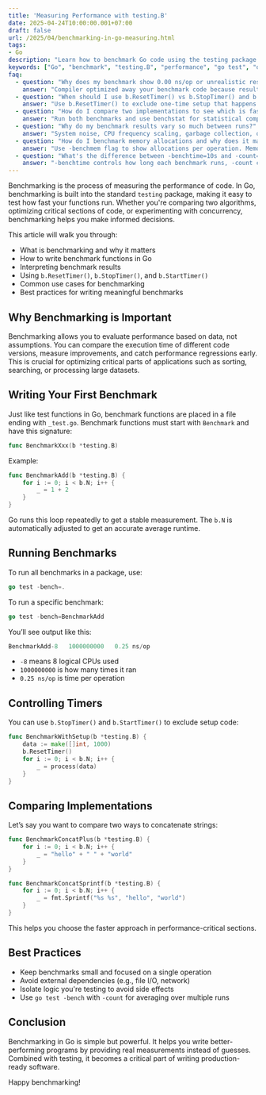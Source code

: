 ```yaml
---
title: 'Measuring Performance with testing.B'
date: 2025-04-24T10:00:00.001+07:00
draft: false
url: /2025/04/benchmarking-in-go-measuring.html
tags:
- Go
description: "Learn how to benchmark Go code using the testing package: writing benchmarks, interpreting results, controlling timers, and best practices."
keywords: ["Go", "benchmark", "testing.B", "performance", "go test", "optimization"]
faq:
  - question: "Why does my benchmark show 0.00 ns/op or unrealistic results?"
    answer: "Compiler optimized away your benchmark code because result isn't used. Go compiler is smart—if computation has no observable effect, it gets eliminated. Fix: assign to package-level variable to prevent optimization: var result int; func BenchmarkAdd(b *testing.B) { var r int; for i := 0; i < b.N; i++ { r = 1 + 2 }; result = r }. Or use testing.B methods that consume result internally. Common mistake: _ = computation() looks like it prevents optimization, but compiler still removes it if result truly unused. Also check: (1) b.N might be too small—run longer with -benchtime=10s. (2) Code is inlined and optimized—use //go:noinline directive to force function call. (3) Warmup needed—first iteration slower, add b.ResetTimer() after setup. Verify benchmark runs actual code: add print statement temporarily, ensure it executes b.N times."
  - question: "When should I use b.ResetTimer() vs b.StopTimer() and b.StartTimer()?"
    answer: "Use b.ResetTimer() to exclude one-time setup that happens before loop. Use b.StopTimer()/b.StartTimer() to exclude per-iteration setup/cleanup. b.ResetTimer(): Call once before loop to zero elapsed time—excludes expensive initialization: data := loadLargeFile(); b.ResetTimer(); for i := 0; i < b.N; i++ { process(data) }. File loading not counted. b.StopTimer()/b.StartTimer(): Pause timer during per-iteration work you want excluded: for i := 0; i < b.N; i++ { b.StopTimer(); setup := createTestData(); b.StartTimer(); actualWork(setup) }. Use sparingly—timer overhead adds noise. Don't: call in tight loops (every nanosecond), timer operations themselves take ~50-100ns. Best practice: prefer b.ResetTimer() when possible, minimize StopTimer/StartTimer calls. If setup is fast (<1% of benchmark time), include it—timer overhead worse than setup cost. Use benchstat tool to compare results and verify timer placement doesn't skew measurements."
  - question: "How do I compare two implementations to see which is faster?"
    answer: "Run both benchmarks and use benchstat for statistical comparison. Simple comparison: go test -bench='BenchmarkV1|BenchmarkV2' -count=10 > old.txt; benchstat old.txt shows which is faster. Better: separate runs to compare versions: (1) Benchmark version 1: go test -bench=. -count=10 > v1.txt. (2) Switch implementation. (3) Benchmark version 2: go test -bench=. -count=10 > v2.txt. (4) Compare: benchstat v1.txt v2.txt shows diff: 'BenchmarkProcess: 150ns → 120ns (−20%)'. Install benchstat: go install golang.org/x/perf/cmd/benchstat@latest. Important: (1) Run -count=10 or more for statistical significance—single run unreliable due to variance. (2) Disable CPU frequency scaling: use performance governor or disable turbo boost. (3) Run on idle machine—other processes skew results. (4) Use -benchmem to compare memory allocations: might be faster but allocates more. (5) Check variance in benchstat output—high variance means unstable benchmark. Pitfall: comparing ns/op directly without statistics gives false positives—differences <5% often just noise."
  - question: "Why do my benchmark results vary so much between runs?"
    answer: "System noise, CPU frequency scaling, garbage collection, or thermal throttling cause variance. Sources: (1) Background processes—OS, browser, other services consume CPU. (2) CPU frequency scaling—CPU runs slower when cool, faster when hot, then throttles. (3) GC pauses—garbage collector runs randomly, adds latency spikes. (4) Memory allocations—different NUMA nodes, cache misses. (5) Kernel scheduler—process moved between cores, cache invalidated. Reduce variance: (1) Run on idle system: close browser, stop services, disable indexing. (2) Disable CPU frequency scaling: Linux: echo performance | sudo tee /sys/devices/system/cpu/cpu*/cpufreq/scaling_governor. (3) Fix CPU frequency: disable turbo boost in BIOS. (4) Disable GC during benchmark: runtime.GC(); b.ResetTimer() before loop forces GC first. (5) Pin process to CPU: taskset -c 0 go test -bench=. runs on single core. (6) Run longer: -benchtime=10s gets more samples. (7) Use -count=10: average over multiple runs. Acceptable variance: <5% good, >10% investigate. Use benchstat to see variance in output. Production: measure in production environment, not laptop—server variance different from desktop."
  - question: "How do I benchmark memory allocations and why does it matter?"
    answer: "Use -benchmem flag to show allocations per operation. Memory matters because: (1) Allocations slow code—malloc is expensive. (2) GC pressure—more allocations trigger GC more often, causing pauses. (3) Cache efficiency—fewer allocations mean better CPU cache usage. Run: go test -bench=. -benchmem shows: BenchmarkProcess-8 1000000 1500 ns/op 240 B/op 3 allocs/op. Means: 240 bytes allocated, 3 allocations per operation. Optimize allocations: (1) Preallocate slices: make([]int, 0, 1000) instead of append repeatedly. (2) Reuse objects: sync.Pool for temporary objects. (3) Use stack allocation: pass values not pointers for small structs. (4) Reduce string concatenation: strings.Builder instead of +=. Compare: before: 240 B/op 3 allocs/op, after: 0 B/op 0 allocs/op = perfect (no heap allocations). Escape analysis: go build -gcflags='-m' shows what escapes to heap. Goal: 0 allocs/op for hot paths—allocation-free is fastest. Trade-off: sometimes allocating is clearer than complex pooling, profile first before optimizing."
  - question: "What's the difference between -benchtime=10s and -count=10?"
    answer: "-benchtime controls how long each benchmark runs, -count controls how many times entire benchmark repeats. -benchtime=10s: Run single benchmark for 10 seconds total, Go adjusts b.N to fill time—if operation is fast, b.N might be billions. Result: single measurement from long run, good for stable measurement but masks variance. -count=10: Run benchmark 10 times from scratch, each run determines own b.N—might run different number of iterations. Result: 10 separate measurements, shows variance across runs, required for benchstat statistical comparison. Use both: go test -bench=. -benchtime=3s -count=10 runs each benchmark for 3 seconds, 10 times—balances run length and variance detection. When to use: (1) Quick check: -benchtime=1s (default) is fine. (2) Stable measurement: -benchtime=10s for single authoritative result. (3) Statistical comparison: -count=10 minimum for benchstat. (4) Variance analysis: -count=20 for high-variance benchmarks. (5) Quick iteration: -benchtime=100ms -count=3 during development. Production: -benchtime=5s -count=10 good default for CI/CD. Don't: -benchtime=100ms -count=1 (unreliable), or -benchtime=60s -count=50 (wastes time). Tip: use -benchtime=1000000x to run exactly 1 million iterations regardless of time."
---
```


Benchmarking is the process of measuring the performance of code. In Go, benchmarking is built into the standard `testing` package, making it easy to test how fast your functions run. Whether you're comparing two algorithms, optimizing critical sections of code, or experimenting with concurrency, benchmarking helps you make informed decisions.

This article will walk you through:

*   What is benchmarking and why it matters
*   How to write benchmark functions in Go
*   Interpreting benchmark results
*   Using `b.ResetTimer()`, `b.StopTimer()`, and `b.StartTimer()`
*   Common use cases for benchmarking
*   Best practices for writing meaningful benchmarks

Why Benchmarking is Important
-----------------------------

Benchmarking allows you to evaluate performance based on data, not assumptions. You can compare the execution time of different code versions, measure improvements, and catch performance regressions early. This is crucial for optimizing critical parts of applications such as sorting, searching, or processing large datasets.

Writing Your First Benchmark
----------------------------

Just like test functions in Go, benchmark functions are placed in a file ending with `_test.go`. Benchmark functions must start with `Benchmark` and have this signature:

```go
func BenchmarkXxx(b *testing.B)
```

Example:

```go
func BenchmarkAdd(b *testing.B) {
    for i := 0; i < b.N; i++ {
        _ = 1 + 2
    }
}
```

Go runs this loop repeatedly to get a stable measurement. The `b.N` is automatically adjusted to get an accurate average runtime.

Running Benchmarks
------------------

To run all benchmarks in a package, use:

```go
go test -bench=.
```

To run a specific benchmark:

```go
go test -bench=BenchmarkAdd
```

You’ll see output like this:

```go
BenchmarkAdd-8   1000000000   0.25 ns/op
```

*   `-8` means 8 logical CPUs used
*   `1000000000` is how many times it ran
*   `0.25 ns/op` is time per operation

Controlling Timers
------------------

You can use `b.StopTimer()` and `b.StartTimer()` to exclude setup code:

```go
func BenchmarkWithSetup(b *testing.B) {
    data := make([]int, 1000)
    b.ResetTimer()
    for i := 0; i < b.N; i++ {
        _ = process(data)
    }
} 
```

Comparing Implementations
-------------------------

Let’s say you want to compare two ways to concatenate strings:

```go
func BenchmarkConcatPlus(b *testing.B) {
    for i := 0; i < b.N; i++ {
        _ = "hello" + " " + "world"
    }
}

func BenchmarkConcatSprintf(b *testing.B) {
    for i := 0; i < b.N; i++ {
        _ = fmt.Sprintf("%s %s", "hello", "world")
    }
} 
```

This helps you choose the faster approach in performance-critical sections.

Best Practices
--------------

*   Keep benchmarks small and focused on a single operation
*   Avoid external dependencies (e.g., file I/O, network)
*   Isolate logic you're testing to avoid side effects
*   Use `go test -bench` with `-count` for averaging over multiple runs

Conclusion
----------

Benchmarking in Go is simple but powerful. It helps you write better-performing programs by providing real measurements instead of guesses. Combined with testing, it becomes a critical part of writing production-ready software.

Happy benchmarking!
